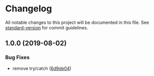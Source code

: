 # Changelog

All notable changes to this project will be documented in this file. See [standard-version](https://github.com/conventional-changelog/standard-version) for commit guidelines.

## 1.0.0 (2019-08-02)


### Bug Fixes

* remove try/catch ([6d9de04](https://github.com/microlinkhq/proxy/commit/6d9de04))
